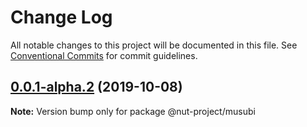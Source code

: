 # Change Log

All notable changes to this project will be documented in this file.
See [Conventional Commits](https://conventionalcommits.org) for commit guidelines.

## [0.0.1-alpha.2](https://github.com/nut-project/nut/tree/master/packages/land/compare/@nut-project/musubi@0.0.1-alpha.1...@nut-project/musubi@0.0.1-alpha.2) (2019-10-08)

**Note:** Version bump only for package @nut-project/musubi
